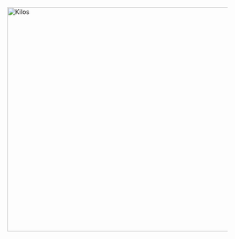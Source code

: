 <img width="512" height="512" alt="Kilos" src="https://github.com/user-attachments/assets/2d47a003-b327-45a7-a771-f4fd1b3fe204" />
